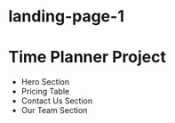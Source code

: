 # landing-page-1
# Time Planner Project
- Hero Section
- Pricing Table
- Contact Us Section
- Our Team Section
